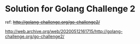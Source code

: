 # Solution for Golang Challenge 2

ref: ~~http://golang-challenge.org/go-challenge2/~~

http://web.archive.org/web/20200512161715/http://golang-challenge.org/go-challenge2/
